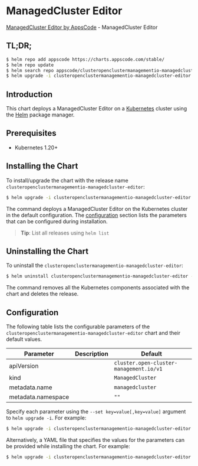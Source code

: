# ManagedCluster Editor

[ManagedCluster Editor by AppsCode](https://appscode.com) - ManagedCluster Editor

## TL;DR;

```bash
$ helm repo add appscode https://charts.appscode.com/stable/
$ helm repo update
$ helm search repo appscode/clusteropenclustermanagementio-managedcluster-editor --version=v0.18.0
$ helm upgrade -i clusteropenclustermanagementio-managedcluster-editor appscode/clusteropenclustermanagementio-managedcluster-editor -n default --create-namespace --version=v0.18.0
```

## Introduction

This chart deploys a ManagedCluster Editor on a [Kubernetes](http://kubernetes.io) cluster using the [Helm](https://helm.sh) package manager.

## Prerequisites

- Kubernetes 1.20+

## Installing the Chart

To install/upgrade the chart with the release name `clusteropenclustermanagementio-managedcluster-editor`:

```bash
$ helm upgrade -i clusteropenclustermanagementio-managedcluster-editor appscode/clusteropenclustermanagementio-managedcluster-editor -n default --create-namespace --version=v0.18.0
```

The command deploys a ManagedCluster Editor on the Kubernetes cluster in the default configuration. The [configuration](#configuration) section lists the parameters that can be configured during installation.

> **Tip**: List all releases using `helm list`

## Uninstalling the Chart

To uninstall the `clusteropenclustermanagementio-managedcluster-editor`:

```bash
$ helm uninstall clusteropenclustermanagementio-managedcluster-editor -n default
```

The command removes all the Kubernetes components associated with the chart and deletes the release.

## Configuration

The following table lists the configurable parameters of the `clusteropenclustermanagementio-managedcluster-editor` chart and their default values.

|     Parameter      | Description |                      Default                       |
|--------------------|-------------|----------------------------------------------------|
| apiVersion         |             | <code>cluster.open-cluster-management.io/v1</code> |
| kind               |             | <code>ManagedCluster</code>                        |
| metadata.name      |             | <code>managedcluster</code>                        |
| metadata.namespace |             | <code>""</code>                                    |


Specify each parameter using the `--set key=value[,key=value]` argument to `helm upgrade -i`. For example:

```bash
$ helm upgrade -i clusteropenclustermanagementio-managedcluster-editor appscode/clusteropenclustermanagementio-managedcluster-editor -n default --create-namespace --version=v0.18.0 --set apiVersion=cluster.open-cluster-management.io/v1
```

Alternatively, a YAML file that specifies the values for the parameters can be provided while
installing the chart. For example:

```bash
$ helm upgrade -i clusteropenclustermanagementio-managedcluster-editor appscode/clusteropenclustermanagementio-managedcluster-editor -n default --create-namespace --version=v0.18.0 --values values.yaml
```
